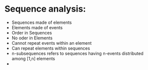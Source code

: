 # Sequence analysis:
- Sequences made of elements
- Elements made of events
- Order in Sequences
- No oder in Elements
- Cannot repeat events within an element
- Can repeat elements within sequences
- n-subsequences refers to sequences having n-events distributed among [1,n] elements
- 
